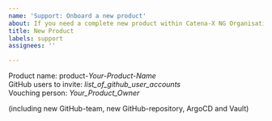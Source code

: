 ```yaml
---
name: 'Support: Onboard a new product'
about: If you need a complete new product within Catena-X NG Organisation
title: New Product
labels: support
assignees: ''

---
```


Product name: product-*Your-Product-Name*  
GitHub users to invite: *list_of_github_user_accounts*  
Vouching person: *Your_Product_Owner*

(including new GitHub-team, new GitHub-repository, ArgoCD and Vault)
